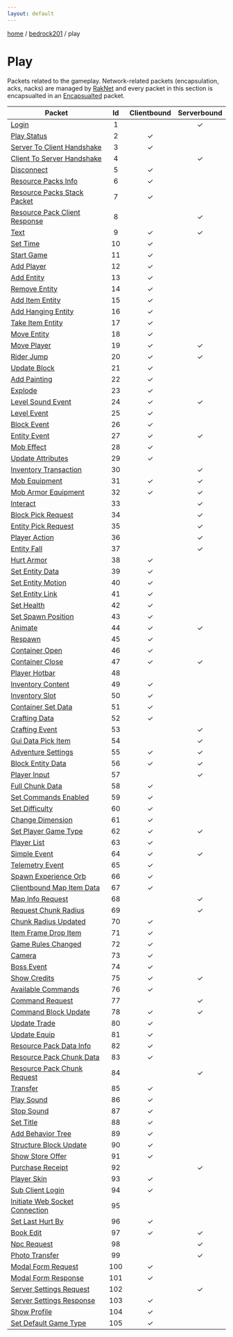 ```yaml
---
layout: default
---
```


[home](/)  /  [bedrock201](/protocol/bedrock201)  /  play

# Play

Packets related to the gameplay. Network-related packets (encapsulation, acks, nacks) are managed by [RakNet](../raknet/8.html) and every packet in this section is encapsualted in an [Encapsualted](../raknet/8.html#control_encapsulated) packet.

Packet | Id | Clientbound | Serverbound
---|:---:|:---:|:---:
[Login](play/login) | 1 |   | ✓
[Play Status](play/play-status) | 2 | ✓ |  
[Server To Client Handshake](play/server-to-client-handshake) | 3 | ✓ |  
[Client To Server Handshake](play/client-to-server-handshake) | 4 |   | ✓
[Disconnect](play/disconnect) | 5 | ✓ |  
[Resource Packs Info](play/resource-packs-info) | 6 | ✓ |  
[Resource Packs Stack Packet](play/resource-packs-stack-packet) | 7 | ✓ |  
[Resource Pack Client Response](play/resource-pack-client-response) | 8 |   | ✓
[Text](play/text) | 9 | ✓ | ✓
[Set Time](play/set-time) | 10 | ✓ |  
[Start Game](play/start-game) | 11 | ✓ |  
[Add Player](play/add-player) | 12 | ✓ |  
[Add Entity](play/add-entity) | 13 | ✓ |  
[Remove Entity](play/remove-entity) | 14 | ✓ |  
[Add Item Entity](play/add-item-entity) | 15 | ✓ |  
[Add Hanging Entity](play/add-hanging-entity) | 16 | ✓ |  
[Take Item Entity](play/take-item-entity) | 17 | ✓ |  
[Move Entity](play/move-entity) | 18 | ✓ |  
[Move Player](play/move-player) | 19 | ✓ | ✓
[Rider Jump](play/rider-jump) | 20 | ✓ | ✓
[Update Block](play/update-block) | 21 | ✓ |  
[Add Painting](play/add-painting) | 22 | ✓ |  
[Explode](play/explode) | 23 | ✓ |  
[Level Sound Event](play/level-sound-event) | 24 | ✓ | ✓
[Level Event](play/level-event) | 25 | ✓ |  
[Block Event](play/block-event) | 26 | ✓ |  
[Entity Event](play/entity-event) | 27 | ✓ | ✓
[Mob Effect](play/mob-effect) | 28 | ✓ |  
[Update Attributes](play/update-attributes) | 29 | ✓ |  
[Inventory Transaction](play/inventory-transaction) | 30 |   | ✓
[Mob Equipment](play/mob-equipment) | 31 | ✓ | ✓
[Mob Armor Equipment](play/mob-armor-equipment) | 32 | ✓ | ✓
[Interact](play/interact) | 33 |   | ✓
[Block Pick Request](play/block-pick-request) | 34 |   | ✓
[Entity Pick Request](play/entity-pick-request) | 35 |   | ✓
[Player Action](play/player-action) | 36 |   | ✓
[Entity Fall](play/entity-fall) | 37 |   | ✓
[Hurt Armor](play/hurt-armor) | 38 | ✓ |  
[Set Entity Data](play/set-entity-data) | 39 | ✓ |  
[Set Entity Motion](play/set-entity-motion) | 40 | ✓ |  
[Set Entity Link](play/set-entity-link) | 41 | ✓ |  
[Set Health](play/set-health) | 42 | ✓ |  
[Set Spawn Position](play/set-spawn-position) | 43 | ✓ |  
[Animate](play/animate) | 44 | ✓ | ✓
[Respawn](play/respawn) | 45 | ✓ |  
[Container Open](play/container-open) | 46 | ✓ |  
[Container Close](play/container-close) | 47 | ✓ | ✓
[Player Hotbar](play/player-hotbar) | 48 |   |  
[Inventory Content](play/inventory-content) | 49 | ✓ |  
[Inventory Slot](play/inventory-slot) | 50 | ✓ |  
[Container Set Data](play/container-set-data) | 51 | ✓ |  
[Crafting Data](play/crafting-data) | 52 | ✓ |  
[Crafting Event](play/crafting-event) | 53 |   | ✓
[Gui Data Pick Item](play/gui-data-pick-item) | 54 |   | ✓
[Adventure Settings](play/adventure-settings) | 55 | ✓ | ✓
[Block Entity Data](play/block-entity-data) | 56 | ✓ | ✓
[Player Input](play/player-input) | 57 |   | ✓
[Full Chunk Data](play/full-chunk-data) | 58 | ✓ |  
[Set Commands Enabled](play/set-commands-enabled) | 59 | ✓ |  
[Set Difficulty](play/set-difficulty) | 60 | ✓ |  
[Change Dimension](play/change-dimension) | 61 | ✓ |  
[Set Player Game Type](play/set-player-game-type) | 62 | ✓ | ✓
[Player List](play/player-list) | 63 | ✓ |  
[Simple Event](play/simple-event) | 64 | ✓ | ✓
[Telemetry Event](play/telemetry-event) | 65 | ✓ |  
[Spawn Experience Orb](play/spawn-experience-orb) | 66 | ✓ |  
[Clientbound Map Item Data](play/clientbound-map-item-data) | 67 | ✓ |  
[Map Info Request](play/map-info-request) | 68 |   | ✓
[Request Chunk Radius](play/request-chunk-radius) | 69 |   | ✓
[Chunk Radius Updated](play/chunk-radius-updated) | 70 | ✓ |  
[Item Frame Drop Item](play/item-frame-drop-item) | 71 | ✓ |  
[Game Rules Changed](play/game-rules-changed) | 72 | ✓ |  
[Camera](play/camera) | 73 | ✓ |  
[Boss Event](play/boss-event) | 74 | ✓ |  
[Show Credits](play/show-credits) | 75 | ✓ | ✓
[Available Commands](play/available-commands) | 76 | ✓ |  
[Command Request](play/command-request) | 77 |   | ✓
[Command Block Update](play/command-block-update) | 78 | ✓ | ✓
[Update Trade](play/update-trade) | 80 | ✓ |  
[Update Equip](play/update-equip) | 81 | ✓ |  
[Resource Pack Data Info](play/resource-pack-data-info) | 82 | ✓ |  
[Resource Pack Chunk Data](play/resource-pack-chunk-data) | 83 | ✓ |  
[Resource Pack Chunk Request](play/resource-pack-chunk-request) | 84 |   | ✓
[Transfer](play/transfer) | 85 | ✓ |  
[Play Sound](play/play-sound) | 86 | ✓ |  
[Stop Sound](play/stop-sound) | 87 | ✓ |  
[Set Title](play/set-title) | 88 | ✓ |  
[Add Behavior Tree](play/add-behavior-tree) | 89 | ✓ |  
[Structure Block Update](play/structure-block-update) | 90 | ✓ |  
[Show Store Offer](play/show-store-offer) | 91 | ✓ |  
[Purchase Receipt](play/purchase-receipt) | 92 |   | ✓
[Player Skin](play/player-skin) | 93 | ✓ |  
[Sub Client Login](play/sub-client-login) | 94 | ✓ |  
[Initiate Web Socket Connection](play/initiate-web-socket-connection) | 95 |   |  
[Set Last Hurt By](play/set-last-hurt-by) | 96 | ✓ |  
[Book Edit](play/book-edit) | 97 | ✓ | ✓
[Npc Request](play/npc-request) | 98 |   | ✓
[Photo Transfer](play/photo-transfer) | 99 |   | ✓
[Modal Form Request](play/modal-form-request) | 100 | ✓ |  
[Modal Form Response](play/modal-form-response) | 101 | ✓ |  
[Server Settings Request](play/server-settings-request) | 102 |   | ✓
[Server Settings Response](play/server-settings-response) | 103 | ✓ |  
[Show Profile](play/show-profile) | 104 | ✓ |  
[Set Default Game Type](play/set-default-game-type) | 105 | ✓ |  

